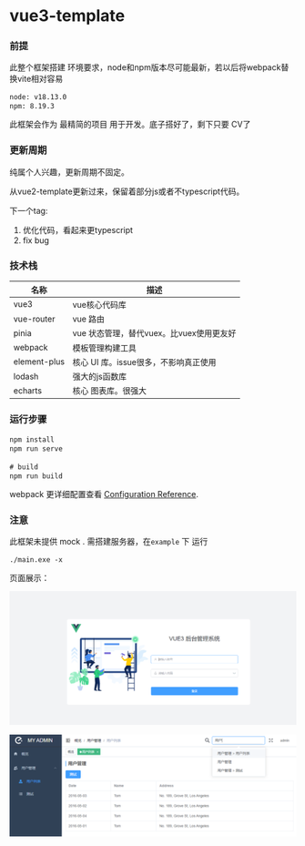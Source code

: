 # vue3-template

### 前提

此整个框架搭建 环境要求，node和npm版本尽可能最新，若以后将webpack替换vite相对容易

```
node: v18.13.0
npm: 8.19.3
```

此框架会作为 最精简的项目 用于开发。底子搭好了，剩下只要 CV了



### 更新周期

纯属个人兴趣，更新周期不固定。

从vue2-template更新过来，保留着部分js或者不typescript代码。

下一个tag:

1.  优化代码，看起来更typescript
2. fix bug



### 技术栈

| 名称         | 描述                                     |
| ------------ | ---------------------------------------- |
| vue3         | vue核心代码库                            |
| vue-router   | vue 路由                                 |
| pinia        | vue 状态管理，替代vuex。比vuex使用更友好 |
| webpack      | 模板管理构建工具                         |
| element-plus | 核心 UI 库。issue很多，不影响真正使用    |
| lodash       | 强大的js函数库                           |
| echarts      | 核心 图表库。很强大                      |



### 运行步骤

```shell
npm install
npm run serve

# build
npm run build
```

webpack 更详细配置查看 [Configuration Reference](https://cli.vuejs.org/config/).



### 注意

此框架未提供 mock . 需搭建服务器，在`example` 下 运行

```shell
./main.exe -x
```





页面展示：

![p1](./example/img_1.png)

![home2](./example/img.png)
